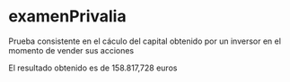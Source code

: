# examenPrivalia

Prueba consistente en el cáculo del capital obtenido por un inversor en el momento de vender sus acciones

El resultado obtenido es de 158.817,728 euros
